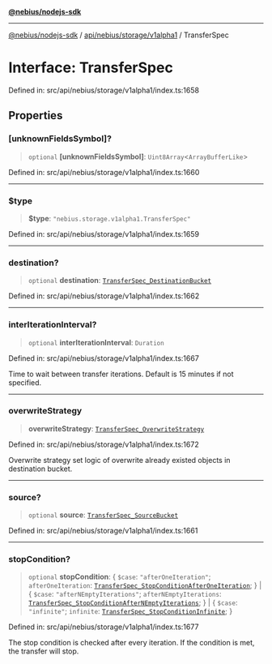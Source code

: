 [**@nebius/nodejs-sdk**](../../../../../README.md)

***

[@nebius/nodejs-sdk](../../../../../README.md) / [api/nebius/storage/v1alpha1](../README.md) / TransferSpec

# Interface: TransferSpec

Defined in: src/api/nebius/storage/v1alpha1/index.ts:1658

## Properties

### \[unknownFieldsSymbol\]?

> `optional` **\[unknownFieldsSymbol\]**: `Uint8Array`\<`ArrayBufferLike`\>

Defined in: src/api/nebius/storage/v1alpha1/index.ts:1660

***

### $type

> **$type**: `"nebius.storage.v1alpha1.TransferSpec"`

Defined in: src/api/nebius/storage/v1alpha1/index.ts:1659

***

### destination?

> `optional` **destination**: [`TransferSpec_DestinationBucket`](TransferSpec_DestinationBucket.md)

Defined in: src/api/nebius/storage/v1alpha1/index.ts:1662

***

### interIterationInterval?

> `optional` **interIterationInterval**: `Duration`

Defined in: src/api/nebius/storage/v1alpha1/index.ts:1667

Time to wait between transfer iterations. Default is 15 minutes if not specified.

***

### overwriteStrategy

> **overwriteStrategy**: [`TransferSpec_OverwriteStrategy`](../type-aliases/TransferSpec_OverwriteStrategy.md)

Defined in: src/api/nebius/storage/v1alpha1/index.ts:1672

Overwrite strategy set logic of overwrite already existed objects in destination bucket.

***

### source?

> `optional` **source**: [`TransferSpec_SourceBucket`](TransferSpec_SourceBucket.md)

Defined in: src/api/nebius/storage/v1alpha1/index.ts:1661

***

### stopCondition?

> `optional` **stopCondition**: \{ `$case`: `"afterOneIteration"`; `afterOneIteration`: [`TransferSpec_StopConditionAfterOneIteration`](TransferSpec_StopConditionAfterOneIteration.md); \} \| \{ `$case`: `"afterNEmptyIterations"`; `afterNEmptyIterations`: [`TransferSpec_StopConditionAfterNEmptyIterations`](TransferSpec_StopConditionAfterNEmptyIterations.md); \} \| \{ `$case`: `"infinite"`; `infinite`: [`TransferSpec_StopConditionInfinite`](TransferSpec_StopConditionInfinite.md); \}

Defined in: src/api/nebius/storage/v1alpha1/index.ts:1677

The stop condition is checked after every iteration. If the condition is met, the transfer will stop.
